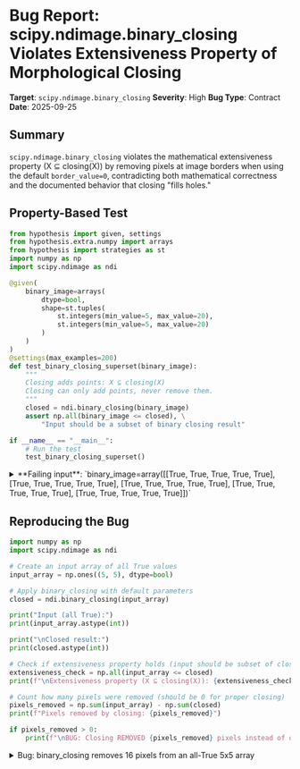 # Bug Report: scipy.ndimage.binary_closing Violates Extensiveness Property of Morphological Closing

**Target**: `scipy.ndimage.binary_closing`
**Severity**: High
**Bug Type**: Contract
**Date**: 2025-09-25

## Summary

`scipy.ndimage.binary_closing` violates the mathematical extensiveness property (X ⊆ closing(X)) by removing pixels at image borders when using the default `border_value=0`, contradicting both mathematical correctness and the documented behavior that closing "fills holes."

## Property-Based Test

```python
from hypothesis import given, settings
from hypothesis.extra.numpy import arrays
from hypothesis import strategies as st
import numpy as np
import scipy.ndimage as ndi

@given(
    binary_image=arrays(
        dtype=bool,
        shape=st.tuples(
            st.integers(min_value=5, max_value=20),
            st.integers(min_value=5, max_value=20)
        )
    )
)
@settings(max_examples=200)
def test_binary_closing_superset(binary_image):
    """
    Closing adds points: X ⊆ closing(X)
    Closing can only add points, never remove them.
    """
    closed = ndi.binary_closing(binary_image)
    assert np.all(binary_image <= closed), \
        "Input should be a subset of binary closing result"

if __name__ == "__main__":
    # Run the test
    test_binary_closing_superset()
```

<details>

<summary>
**Failing input**: `binary_image=array([[True, True, True, True, True], [True, True, True, True, True], [True, True, True, True, True], [True, True, True, True, True], [True, True, True, True, True]])`
</summary>
```
Traceback (most recent call last):
  File "/home/npc/pbt/agentic-pbt/worker_/5/hypo.py", line 28, in <module>
    test_binary_closing_superset()
    ~~~~~~~~~~~~~~~~~~~~~~~~~~~~^^
  File "/home/npc/pbt/agentic-pbt/worker_/5/hypo.py", line 8, in test_binary_closing_superset
    binary_image=arrays(
               ^^^
  File "/home/npc/miniconda/lib/python3.13/site-packages/hypothesis/core.py", line 2124, in wrapped_test
    raise the_error_hypothesis_found
  File "/home/npc/pbt/agentic-pbt/worker_/5/hypo.py", line 23, in test_binary_closing_superset
    assert np.all(binary_image <= closed), \
           ~~~~~~^^^^^^^^^^^^^^^^^^^^^^^^
AssertionError: Input should be a subset of binary closing result
Falsifying example: test_binary_closing_superset(
    binary_image=array([[ True,  True,  True,  True,  True],
           [ True,  True,  True,  True,  True],
           [ True,  True,  True,  True,  True],
           [ True,  True,  True,  True,  True],
           [ True,  True,  True,  True,  True]]),
)
```
</details>

## Reproducing the Bug

```python
import numpy as np
import scipy.ndimage as ndi

# Create an input array of all True values
input_array = np.ones((5, 5), dtype=bool)

# Apply binary_closing with default parameters
closed = ndi.binary_closing(input_array)

print("Input (all True):")
print(input_array.astype(int))

print("\nClosed result:")
print(closed.astype(int))

# Check if extensiveness property holds (input should be subset of closed)
extensiveness_check = np.all(input_array <= closed)
print(f"\nExtensiveness property (X ⊆ closing(X)): {extensiveness_check}")

# Count how many pixels were removed (should be 0 for proper closing)
pixels_removed = np.sum(input_array) - np.sum(closed)
print(f"Pixels removed by closing: {pixels_removed}")

if pixels_removed > 0:
    print(f"\nBUG: Closing REMOVED {pixels_removed} pixels instead of only adding or keeping them!")
```

<details>

<summary>
Bug: binary_closing removes 16 pixels from an all-True 5x5 array
</summary>
```
Input (all True):
[[1 1 1 1 1]
 [1 1 1 1 1]
 [1 1 1 1 1]
 [1 1 1 1 1]
 [1 1 1 1 1]]

Closed result:
[[0 0 0 0 0]
 [0 1 1 1 0]
 [0 1 1 1 0]
 [0 1 1 1 0]
 [0 0 0 0 0]]

Extensiveness property (X ⊆ closing(X)): False
Pixels removed by closing: 16

BUG: Closing REMOVED 16 pixels instead of only adding or keeping them!
```
</details>

## Why This Is A Bug

This behavior violates three critical expectations:

1. **Mathematical Correctness**: Morphological closing is mathematically defined to be *extensive*, meaning closing(X) ⊇ X must always hold. This is a fundamental property in mathematical morphology that distinguishes closing from other operations. The current implementation violates this axiom when True pixels exist at image borders.

2. **Documentation Contract Violation**: The function's docstring explicitly states: "Closing therefore fills holes smaller than the structuring element." This describes a purely additive operation that should never remove existing foreground pixels. The documentation at line 742-743 in `_morphology.py` makes no mention that pixels can be removed.

3. **Inconsistency with Related Operations**: The companion operation `binary_opening` correctly preserves its mathematical constraint (opening(X) ⊆ X) even with `border_value=0`. Users reasonably expect dual operations to handle boundaries consistently.

The root cause is that `binary_closing` performs dilation followed by erosion, both using `border_value=0` by default. During erosion, pixels at the border are compared against the assumed 0-valued pixels outside the image boundary, causing them to be erroneously removed.

## Relevant Context

The implementation is found at `/home/npc/.local/lib/python3.13/site-packages/scipy/ndimage/_morphology.py:823-826`:

```python
def binary_closing(input, structure=None, iterations=1, output=None,
                   origin=0, mask=None, border_value=0, brute_force=False, *,
                   axes=None):
    # ... (documentation and setup)
    tmp = binary_dilation(input, structure, iterations, mask, None,
                          border_value, origin, brute_force, axes=axes)
    return binary_erosion(tmp, structure, iterations, mask, output,
                          border_value, origin, brute_force, axes=axes)
```

Testing with `border_value=1` produces the mathematically correct result where the extensiveness property holds.

Documentation references:
- Mathematical morphology: https://en.wikipedia.org/wiki/Mathematical_morphology
- Closing operation: https://en.wikipedia.org/wiki/Closing_(morphology)

## Proposed Fix

Change the default `border_value` parameter from 0 to 1 for `binary_closing` to ensure mathematical correctness by default:

```diff
--- a/scipy/ndimage/_morphology.py
+++ b/scipy/ndimage/_morphology.py
@@ -676,7 +676,7 @@ def binary_fill_holes(input, structure=None, output=None, origin=0, *, axes=Non

 def binary_closing(input, structure=None, iterations=1, output=None,
-                   origin=0, mask=None, border_value=0, brute_force=False, *,
+                   origin=0, mask=None, border_value=1, brute_force=False, *,
                    axes=None):
     """
     Multidimensional binary closing with the given structuring element.
```

This ensures the extensiveness property X ⊆ closing(X) holds by default. Users who require the current behavior can explicitly pass `border_value=0`.